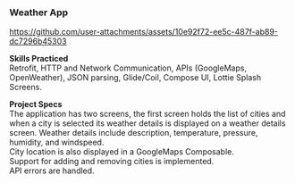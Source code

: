 ### Weather App
https://github.com/user-attachments/assets/10e92f72-ee5c-487f-ab89-dc7296b45303

**Skills Practiced**   
Retrofit, HTTP and Network Communication, APIs (GoogleMaps, OpenWeather), JSON parsing, Glide/Coil, Compose UI, Lottie Splash Screens.  

**Project Specs**  
The application has two screens, the first screen holds the list of cities and when a city is
selected its weather details is displayed on a weather details screen. 
Weather details include description, temperature, pressure, humidity, and windspeed.   
City location is also displayed in a GoogleMaps Composable.   
Support for adding and removing cities is implemented.   
API errors are handled.  


